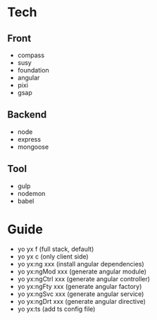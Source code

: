 # Tech

## Front
- compass
- susy
- foundation 
- angular
- pixi
- gsap

## Backend
- node
- express
- mongoose

## Tool
- gulp
- nodemon
- babel

# Guide
- yo yx f (full stack, default)
- yo yx c (only client side)
- yo yx:ng xxx (install angular dependencies)
- yo yx:ngMod xxx (generate angular module)
- yo yx:ngCtrl xxx (generate angular controller)
- yo yx:ngFty xxx (generate angular factory)
- yo yx:ngSvc xxx (generate angular service)
- yo yx:ngDrt xxx (generate angular directive)
- yo yx:ts (add ts config file)
